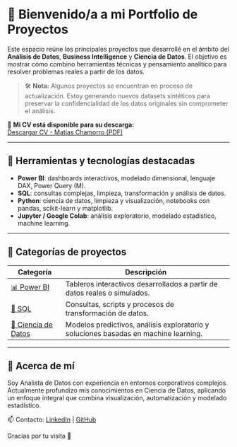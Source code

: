 # 👋 Bienvenido/a a mi Portfolio de Proyectos

Este espacio reúne los principales proyectos que desarrollé en el ámbito del **Análisis de Datos**, **Business Intelligence** y **Ciencia de Datos**. El objetivo es mostrar cómo combino herramientas técnicas y pensamiento analítico para resolver problemas reales a partir de los datos.

> 🛠️ **Nota:** Algunos proyectos se encuentran en proceso de actualización. Estoy generando nuevos datasets sintéticos para preservar la confidencialidad de los datos originales sin comprometer el análisis.

📄 **Mi CV está disponible para su descarga:**  
[Descargar CV - Matías Chamorro (PDF)](https://github.com/chamomatias/Portfolio/blob/main/CV_Matias_Chamorro_ATS.pdf)

---

## 🧰 Herramientas y tecnologías destacadas

- **Power BI**: dashboards interactivos, modelado dimensional, lenguaje DAX, Power Query (M).
- **SQL**: consultas complejas, limpieza, transformación y análisis de datos.
- **Python**: ciencia de datos, limpieza y visualización, notebooks con pandas, scikit-learn y matplotlib.
- **Jupyter / Google Colab**: análisis exploratorio, modelado estadístico, machine learning.

---

## 📂 Categorías de proyectos

| Categoría | Descripción |
|----------|-------------|
| [📊 Power BI](#) | Tableros interactivos desarrollados a partir de datos reales o simulados. |
| [🧮 SQL](#) | Consultas, scripts y procesos de transformación de datos. |
| [🧠 Ciencia de Datos](#) | Modelos predictivos, análisis exploratorio y soluciones basadas en machine learning. |

---

## 💼 Acerca de mí

Soy Analista de Datos con experiencia en entornos corporativos complejos. Actualmente profundizo mis conocimientos en Ciencia de Datos, aplicando un enfoque integral que combina visualización, automatización y modelado estadístico.

📫 Contacto: [LinkedIn](https://www.linkedin.com/in/chamomatias/) | [GitHub](https://github.com/chamomatias)

Gracias por tu visita 🙌

